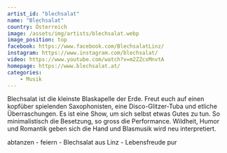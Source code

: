 ```yaml
---
artist_id: "blechsalat"
name: "Blechsalat"
country: Österreich
image: /assets/img/artists/blechsalat.webp
image_position: top
facebook: https://www.facebook.com/BlechsalatLinz/
instagram: https://www.instagram.com/blechsalat/
video: https://www.youtube.com/watch?v=m2ZZcxMnvtA
homepage: https://www.blechsalat.at/
categories:
    - Musik
---
```

Blechsalat ist die kleinste Blaskapelle der Erde. Freut euch auf einen kopfüber spielenden Saxophonisten, eine Disco-Glitzer-Tuba und etliche Überraschungen. Es ist eine Show, um sich selbst etwas Gutes zu tun. So minimalistisch die Besetzung, so gross die Performance. Wildheit, Humor und Romantik geben sich die Hand und Blasmusik wird neu interpretiert.

abtanzen - feiern - Blechsalat aus Linz  -  Lebensfreude pur